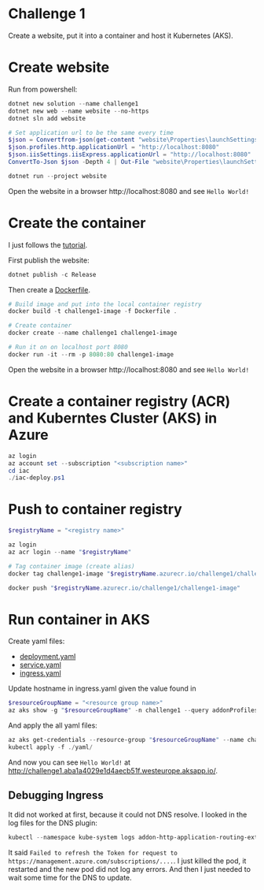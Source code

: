 
# Challenge 1

Create a website, put it into a container and host it Kubernetes (AKS).

# Create website

Run from powershell:

```powershell
dotnet new solution --name challenge1
dotnet new web --name website --no-https
dotnet sln add website

# Set application url to be the same every time
$json = Convertfrom-json(get-content "website\Properties\launchSettings.json" -raw)
$json.profiles.http.applicationUrl = "http://localhost:8080"
$json.iisSettings.iisExpress.applicationUrl = "http://localhost:8080"
ConvertTo-Json $json -Depth 4 | Out-File "website\Properties\launchSettings.json"

dotnet run --project website 
```

Open the website in a browser http://localhost:8080 and see `Hello World!`


# Create the container
I just follows the [tutorial](https://learn.microsoft.com/en-us/dotnet/core/docker/build-container?tabs=windows&pivots=dotnet-7-0).

First publish the website:
```powershell
dotnet publish -c Release
```

Then create a [Dockerfile](./src/Dockerfile).

```powershell
# Build image and put into the local container registry
docker build -t challenge1-image -f Dockerfile .

# Create container
docker create --name challenge1 challenge1-image

# Run it on on localhost port 8080
docker run -it --rm -p 8080:80 challenge1-image
```

Open the website in a browser http://localhost:8080 and see `Hello World!`


# Create a container registry (ACR) and Kuberntes Cluster (AKS) in Azure

```powershell
az login
az account set --subscription "<subscription name>"
cd iac
./iac-deploy.ps1
```

# Push to container registry

```powershell
$registryName = "<registry name>"

az login
az acr login --name "$registryName"

# Tag container image (create alias)
docker tag challenge1-image "$registryName.azurecr.io/challenge1/challenge1-image"

docker push "$registryName.azurecr.io/challenge1/challenge1-image"
```

# Run container in AKS

Create yaml files:
* [deployment.yaml](yaml/deployment.yaml)
* [service.yaml](yaml/service.yaml)
* [ingress.yaml](yaml/ingress.yaml)

Update hostname in ingress.yaml given the value found in 
```powershell 
$resourceGroupName = "<resource group name>"
az aks show -g "$resourceGroupName" -n challenge1 --query addonProfiles.httpApplicationRouting.config.HTTPApplicationRoutingZoneName
```

And apply the all yaml files:
```powershell
az aks get-credentials --resource-group "$resourceGroupName" --name challenge1
kubectl apply -f ./yaml/
```

And now you can see `Hello World!` at http://challenge1.aba1a4029e1d4aecb51f.westeurope.aksapp.io/. 

## Debugging Ingress 
It did not worked at first, because it could not DNS resolve. I looked in the log files for the DNS plugin: 

```powershell
kubectl --namespace kube-system logs addon-http-application-routing-external-dns-7869df5566-5ldnk
```

It said `Failed to refresh the Token for request to https://management.azure.com/subscriptions/....`. 
I just killed the pod, it restarted and the new pod did not log any errors. 
And then I just needed to wait some time for the DNS to update. 

